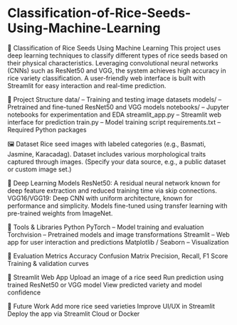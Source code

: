 # Classification-of-Rice-Seeds-Using-Machine-Learning
🌾 Classification of Rice Seeds Using Machine Learning
This project uses deep learning techniques to classify different types of rice seeds based on their physical characteristics. Leveraging convolutional neural networks (CNNs) such as ResNet50 and VGG, the system achieves high accuracy in rice variety classification. A user-friendly web interface is built with Streamlit for easy interaction and real-time prediction.


📁 Project Structure
data/ – Training and testing image datasets 
models/ – Pretrained and fine-tuned ResNet50 and VGG models
notebooks/ – Jupyter notebooks for experimentation and EDA
streamlit_app.py – Streamlit web interface for prediction
train.py – Model training script
requirements.txt – Required Python packages


🖼️ Dataset
Rice seed images with labeled categories (e.g., Basmati, Jasmine, Karacadag). Dataset includes various morphological traits captured through images.
(Specify your data source, e.g., a public dataset or custom image set.)


🧠 Deep Learning Models
ResNet50: A residual neural network known for deep feature extraction and reduced training time via skip connections.
VGG16/VGG19: Deep CNN with uniform architecture, known for performance and simplicity.
Models fine-tuned using transfer learning with pre-trained weights from ImageNet.


🔧 Tools & Libraries
Python
PyTorch – Model training and evaluation
Torchvision – Pretrained models and image transformations
Streamlit – Web app for user interaction and predictions
Matplotlib / Seaborn – Visualization


🧪 Evaluation Metrics
Accuracy
Confusion Matrix
Precision, Recall, F1 Score
Training & validation curves


🚀 Streamlit Web App
Upload an image of a rice seed
Run prediction using trained ResNet50 or VGG model
View predicted variety and model confidence


📌 Future Work
Add more rice seed varieties
Improve UI/UX in Streamlit
Deploy the app via Streamlit Cloud or Docker
